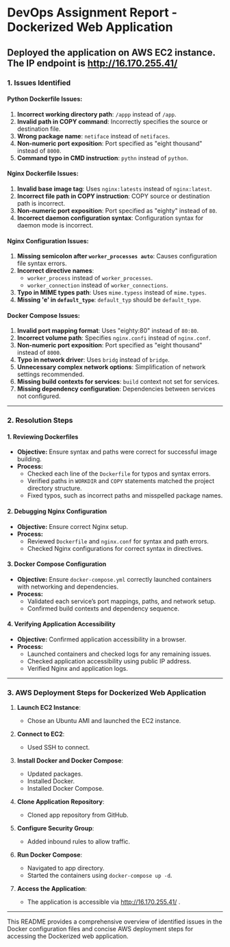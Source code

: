 
# DevOps Assignment Report - Dockerized Web Application

## Deployed the application on AWS EC2 instance. The IP endpoint is http://16.170.255.41/

### 1. Issues Identified

#### Python Dockerfile Issues:
1. **Incorrect working directory path**: `/appp` instead of `/app`.
2. **Invalid path in COPY command**: Incorrectly specifies the source or destination file.
3. **Wrong package name**: `netiface` instead of `netifaces`.
4. **Non-numeric port exposition**: Port specified as "eight thousand" instead of `8000`.
5. **Command typo in CMD instruction**: `pythn` instead of `python`.

#### Nginx Dockerfile Issues:
1. **Invalid base image tag**: Uses `nginx:latests` instead of `nginx:latest`.
2. **Incorrect file path in COPY instruction**: COPY source or destination path is incorrect.
3. **Non-numeric port exposition**: Port specified as "eighty" instead of `80`.
4. **Incorrect daemon configuration syntax**: Configuration syntax for daemon mode is incorrect.

#### Nginx Configuration Issues:
1. **Missing semicolon after `worker_processes auto`**: Causes configuration file syntax errors.
2. **Incorrect directive names**:
   - `worker_process` instead of `worker_processes`.
   - `worker_connection` instead of `worker_connections`.
3. **Typo in MIME types path**: Uses `mime.typess` instead of `mime.types`.
4. **Missing 'e' in `default_type`**: `default_typ` should be `default_type`.

#### Docker Compose Issues:
1. **Invalid port mapping format**: Uses "eighty:80" instead of `80:80`.
2. **Incorrect volume path**: Specifies `nginx.confi` instead of `nginx.conf`.
3. **Non-numeric port exposition**: Port specified as "eight thousand" instead of `8000`.
4. **Typo in network driver**: Uses `bridg` instead of `bridge`.
5. **Unnecessary complex network options**: Simplification of network settings recommended.
6. **Missing build contexts for services**: `build` context not set for services.
7. **Missing dependency configuration**: Dependencies between services not configured.

---

### 2. Resolution Steps

#### 1. Reviewing Dockerfiles
   - **Objective:** Ensure syntax and paths were correct for successful image building.
   - **Process:**
     - Checked each line of the `Dockerfile` for typos and syntax errors.
     - Verified paths in `WORKDIR` and `COPY` statements matched the project directory structure.
     - Fixed typos, such as incorrect paths and misspelled package names.
   

#### 2. Debugging Nginx Configuration
   - **Objective:** Ensure correct Nginx setup.
   - **Process:**
     - Reviewed `Dockerfile` and `nginx.conf` for syntax and path errors.
     - Checked Nginx configurations for correct syntax in directives.
   

#### 3. Docker Compose Configuration
   - **Objective:** Ensure `docker-compose.yml` correctly launched containers with networking and dependencies.
   - **Process:**
     - Validated each service’s port mappings, paths, and network setup.
     - Confirmed build contexts and dependency sequence.
   

#### 4. Verifying Application Accessibility
   - **Objective:** Confirmed application accessibility in a browser.
   - **Process:**
     - Launched containers and checked logs for any remaining issues.
     - Checked application accessibility using public IP address.
     - Verified Nginx and application logs.
   
---


### 3. AWS Deployment Steps for Dockerized Web Application

1. **Launch EC2 Instance**:
   - Chose an Ubuntu AMI and launched the EC2 instance.

2. **Connect to EC2**:
   - Used SSH to connect.
3. **Install Docker and Docker Compose**:
   - Updated packages.
   - Installed Docker.
   - Installed Docker Compose.

4. **Clone Application Repository**:
   - Cloned app repository from GitHub.

5. **Configure Security Group**:
   - Added inbound rules to allow traffic.

6. **Run Docker Compose**:
   - Navigated to app directory.
   - Started the containers using `docker-compose up -d`.

7. **Access the Application**:
   - The application is accessible via http://16.170.255.41/ .

---

This README provides a comprehensive overview of identified issues in the Docker configuration files and concise AWS deployment steps for accessing the Dockerized web application.

